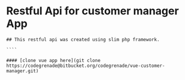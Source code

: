 # Restful Api for customer manager App

`````
## This restful api was created using slim php framework.

````

#### [clone vue app here](git clone https://codegrenade@bitbucket.org/codegrenade/vue-customer-manager.git)
